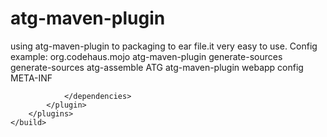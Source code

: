 atg-maven-plugin
================

using atg-maven-plugin to packaging to ear file.it very easy to use.
Config example:
<project>
    <build>
        <plugins>
            <plugin>
                <groupId>org.codehaus.mojo</groupId>
                <artifactId>atg-maven-plugin</artifactId>
                <executions>
                    <execution>
                        <id>generate-sources</id>
                        <phase>generate-sources</phase>
                        <goals>
                            <goal>atg-assemble</goal>
                        </goals>
                    </execution>
                </executions>
                <configuration>
                    <atgHome>ATG</atgHome>
                    <!-- Default assemblerPath home//bin//runAssembler -->
                    <!-- <assemblerPath>home/bin//runAssembler</assemblerPath> -->
                    <finalName>atg-maven-plugin</finalName>
                    <j2eePath>webapp</j2eePath>
                    <atgConfigPath>config</atgConfigPath>
                    <atgMetaInfPath>META-INF</atgMetaInfPath>
                </configuration>
                <dependencies>

                </dependencies>
            </plugin>
        </plugins>
    </build>
</project>


